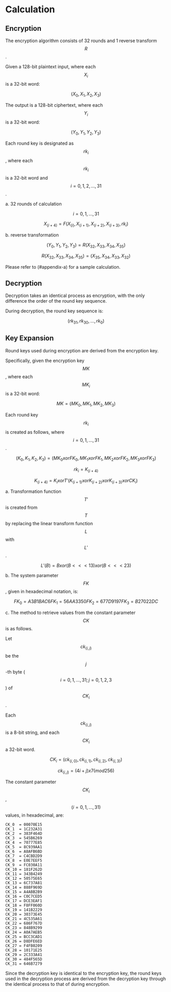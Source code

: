 # Calculation

<!-- 7 算法描述 -->

## Encryption

<!-- 7.1 加密算法 -->
<!-- 本加密算法由 32 次迭代运算和 1 次反序变换 𝑅 组成。 -->
<!-- 设明文输入为𝑋 ,𝑋 ,𝑋 ,𝑋 ∈ 𝑍43 A，密文输出为𝑌,𝑌,𝑌,𝑌 ∈ 𝑍43 A，轮密钥为
𝑟𝑘 ∈𝑍43，𝑖=0,1,⋯,31。加密算法的运算过程如下: 53
(1) 32 次迭代运算: 𝑋5TA = 𝐹 𝑋5, 𝑋5T2, 𝑋5T3, 𝑋5T4, 𝑟𝑘5 ，𝑖 = 0,1, ⋯ ,31; (2)反序变换:𝑌,𝑌,𝑌,𝑌=𝑅𝑋,𝑋,𝑋,𝑋 =𝑋,𝑋,𝑋,𝑋。
        0 2 3 4 43 44 4A 4U 4U 4A 44 43
 -->

The encryption algorithm consists of 32 rounds and 1 reverse transform $$R$$.

Given a 128-bit plaintext input, where each $$X_i$$ is a 32-bit word:

$$
(X_0, X_1, X_2, X_3)
$$

<!--$$
(X_0, X_1, X_2, X_3) element-of (Z_2^32)^4
$$ -->

The output is a 128-bit ciphertext, where each $$Y_i$$ is a 32-bit word:

$$
(Y_0, Y_1, Y_2, Y_3)
$$

<!-- $$
(Y_0, Y_1, Y_2, Y_3) element-of (Z_2^32)^4
$$ -->

Each round key is designated as $$rk_i$$, where each $$rk_i$$ is a 32-bit word
and $$i = 0, 1, 2, ..., 31$$.

<!-- $$
rk_i element-of (Z_2^32), i = 0, 1, 2, ..., 31
$$
-->

a. 32 rounds of calculation

  $$i = 0, 1, ..., 31$$

  $$
  X_(i+4) = F(X_(i), X_(i+1), X_(i+2), X_(i+3), rk_i)
  $$

b. reverse transformation

  $$
  (Y_0, Y_1, Y_2, Y_3) = R(X_32, X_33, X_34, X_35)
  $$

  $$
  R(X_32, X_33, X_34, X_35) = (X_35, X_34, X_33, X_32)
  $$

Please refer to (#appendix-a) for a sample calculation.


## Decryption

<!-- 7.2 解密算法 本算法的解密变换与加密变换结构相同，不同的仅是轮密钥的使用顺序。解密时，使用
轮密钥序 𝑟𝑘42, 𝑟𝑘40, ⋯ , 𝑟𝑘0 。 -->

Decryption takes an identical process as encryption, with the only difference
the order of the round key sequence.

During decryption, the round key sequence is:

$$
(rk_31, rk_30, ..., rk_0)
$$

## Key Expansion

<!-- 7.3 密钥扩展算法 -->
<!-- 本算法轮密钥由加密密钥通过密钥扩展算法生成。 -->
<!--加密密钥𝑀𝐾 = 𝑀𝐾 , 𝑀𝐾 , 𝑀𝐾 , 𝑀𝐾   ∈   𝑍43   A，轮密钥生成方法为:
 02343
𝐾0, 𝐾2, 𝐾3, 𝐾4 = 𝑀𝐾0⨁𝐹𝐾0, 𝑀𝐾2⨁𝐹𝐾2, 𝑀𝐾3⨁𝐹𝐾3, 𝑀𝐾4⨁𝐹𝐾4   ，
   𝑟𝑘5 = 𝐾5TA = 𝐾5⨁𝑇′ 𝐾5T2⨁𝐾5T3⨁𝐾5T4⨁𝐶𝐾5 ，𝑖 = 0,1,⋯,31。 其中:
(1) 𝑇′ 是将 5.2 中合成置换 𝑇 的线性变换 𝐿 替换为 𝐿′:
𝐿′ 𝐵 =𝐵⨁ 𝐵⋘13 ⨁ 𝐵⋘23;
(2) 系统参数 𝐹𝐾 的取值为:
𝐹𝐾0 = A3B1BAC6 ，𝐹𝐾2 = 56AA3350 ，𝐹𝐾3 = 677D9197 ，𝐹𝐾4 = B27022DC ; (3) 固定参数𝐶𝐾的取值方法为:
设𝑐𝑘5,_为𝐶𝐾5的第𝑗字节 𝑖 = 0,1, ⋯ ,31; 𝑗 = 0,1,2,3 ，即𝐶𝐾5 =   𝑐𝑘5,0, 𝑐𝑘5,2, 𝑐𝑘5,3, 𝑐𝑘5,4   ∈
𝑍K A，则𝑐𝑘 = 4𝑖+𝑗 ×7 𝑚𝑜𝑑256。 -->


Round keys used during encryption are derived from the encryption key.

Specifically, given the encryption key $$MK$$, where each $$MK_i$$ is a 32-bit
word:

$$
MK = (MK_0, MK_1, MK_2, MK_3)
$$

<!-- $$
MK = (MK_0, MK_1, MK_2, MK_3) element-of (Z_2^32)^4
$$ -->

Each round key $$rk_i$$ is created as follows, where $$i = 0, 1, ..., 31$$.

$$
(K_0, K_1, K_2, K_3)
             = (MK_0 xor FK_0, MK_1 xor FK_1, MK_2 xor FK_2, MK_3 xor FK_3)
$$

$$
rk_i = K_(i + 4)
$$

$$
K_(i + 4) = K_i xor T' (K_(i+1) xor K_(i+2) xor K_(i+3) xor CK_i)
$$

a. Transformation function $$T'$$ is created from $$T$$ by replacing the linear transform function $$L$$ with $$L'$$.

$$
L'(B) = B xor (B <<< 13) xor (B <<< 23)
$$

b. The system parameter $$FK$$, given in hexadecimal notation, is:

$$
FK_0 = A3B1BAC6
FK_1 = 56AA3350
FK_2 = 677D9197
FK_3 = B27022DC
$$

c. The method to retrieve values from the constant parameter $$CK$$ is as follows.

Let $$ck_(i,j)$$ be the $$j$$-th byte ($$i = 0, 1, ..., 31; j = 0, 1, 2, 3$$) of $$CK_i$$.

Each $$ck_(i,j)$$ is a 8-bit string, and each $$CK_i$$ a 32-bit word.

$$
CK_i = (ck_(i,0), ck_(i,1), ck_(i,2), ck_(i,3))
$$

<!-- $$
CK_i element-of (Z_2^8)^4
$$ -->

$$
ck_(i,j) = (4i + j) x 7 (mod 256)
$$


<!--固定参数𝐶𝐾5 𝑖=0,1,⋯,31具体值为:
00070E15, 1C232A31, 383F464D, 545B6269,
70777E85, 8C939AA1, A8AFB6BD, C4CBD2D9,
E0E7EEF5, FC030A11, 181F262D, 343B4249,
50575E65, 6C737A81, 888F969D, A4ABB2B9,
C0C7CED5, DCE3EAF1, F8FF060D, 141B2229,
30373E45, 4C535A61, 686F767D, 848B9299,
A0A7AEB5, BCC3CAD1, D8DFE6ED, F4FB0209,
10171E25, 2C333A41, 484F565D, 646B7279.
 -->

The constant parameter $$CK_i$$, $$(i = 0, 1, ..., 31)$$ values, in
hexadecimal, are:

```
CK_0  = 00070E15
CK_1  = 1C232A31
CK_2  = 383F464D
CK_3  = 545B6269
CK_4  = 70777E85
CK_5  = 8C939AA1
CK_6  = A8AFB6BD
CK_7  = C4CBD2D9
CK_8  = E0E7EEF5
CK_9  = FC030A11
CK_10 = 181F262D
CK_11 = 343B4249
CK_12 = 50575E65
CK_13 = 6C737A81
CK_14 = 888F969D
CK_15 = A4ABB2B9
CK_16 = C0C7CED5
CK_17 = DCE3EAF1
CK_18 = F8FF060D
CK_19 = 141B2229
CK_20 = 30373E45
CK_21 = 4C535A61
CK_22 = 686F767D
CK_23 = 848B9299
CK_24 = A0A7AEB5
CK_25 = BCC3CAD1
CK_26 = D8DFE6ED
CK_27 = F4FB0209
CK_28 = 10171E25
CK_29 = 2C333A41
CK_30 = 484F565D
CK_31 = 646B7279
```

Since the decryption key is identical to the encryption key, the round keys
used in the decryption process are derived from the decryption key through
the identical process to that of during encryption.
